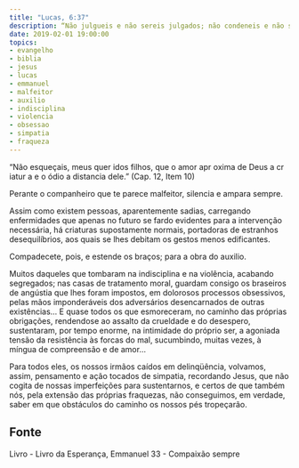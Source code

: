 ```yaml
---
title: "Lucas, 6:37"
description: “Não julgueis e não sereis julgados; não condeneis e não sereis condenados; soltai e soltar­vos­ão.” Jesus
date: 2019-02-01 19:00:00
topics: 
- evangelho
- biblia
- jesus
- lucas
- emmanuel
- malfeitor
- auxilio
- indisciplina
- violencia
- obsessao
- simpatia
- fraqueza
---
```



“Não esqueçais, meus quer idos filhos, que o amor
apr oxima de Deus a cr iatur a e o ódio a distancia dele.”
(Cap. 12, Item 10)

Perante o companheiro que te parece malfeitor, silencia e ampara sempre.

Assim como existem pessoas, aparentemente sadias, carregando
enfermidades que apenas no futuro se fardo evidentes para a intervenção necessária,
há criaturas supostamente normais, portadoras de estranhos desequilíbrios, aos quais
se lhes debitam os gestos menos edificantes.

Compadece­te, pois, e estende os braços; para a obra do auxilio.

Muitos daqueles que tombaram na indisciplina e na violência, acabando
segregados; nas casas de tratamento moral, guardam consigo os braseiros de
angústia que lhes foram impostos, em dolorosos processos obsessivos, pelas mãos
imponderáveis dos adversários desencarnados de outras existências... E quase todos
os que esmoreceram, no caminho das próprias obrigações, rendendo­se ao assalto da
crueldade e do desespero, sustentaram, por tempo enorme, na intimidade do próprio
ser, a agoniada tensão da resistência às forcas do mal, sucumbindo, muitas vezes, à
míngua de compreensão e de amor...

Para todos eles, os nossos irmãos caídos em delinqüência, volvamos, assim,
pensamento e ação tocados de simpatia, recordando Jesus, que não cogita de nossas
imperfeições para sustentar­nos, e certos de que também nós, pela extensão das
próprias fraquezas, não conseguimos, em verdade, saber em que obstáculos do
caminho os nossos pés tropeçarão.



## Fonte
Livro - Livro da Esperança, Emmanuel
33 - Compaixão sempre
